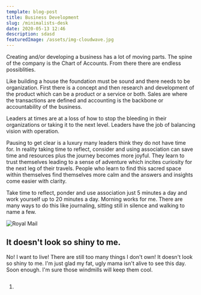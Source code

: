 ```yaml
---
template: blog-post
title: Business Development
slug: /minimalists-desk
date: 2020-05-13 12:46
description: sdasd
featuredImage: /assets/img-cloudwave.jpg
---
```

Creating and/or developing a business has a lot of moving parts. The spine of the company is the Chart of Accounts. From there there are endless possiblities. 

Like building a house the foundation must be sound and there needs to be organization. First there is a concept and then research and development of the product which can be a product or a service or both.  Sales are where the transactions are defined and accounting is the backbone or accountability of the business.

Leaders at times are at a loss of how to stop the bleeding in their organizations or taking it to the next level. Leaders have the job of balancing vision with operation. 

Pausing to get clear is a luxury many leaders think they do not have time for. In reality taking time to reflect, consider and using association can save time and resources plus the journey becomes more joyful. They learn to trust themselves leading to a sense of adventure which incites curiosity for the next leg of their travels. People who learn to find this sacred space within themselves find themselves more calm and the answers and insights come easier with clarity.

Take time to reflect, ponder and use association just 5 minutes a day and work yourself up to 20 minutes a day. Morning works for me. There are many ways to do this like journaling, sitting still in silence and walking to name a few. 

![Royal Mail](/assets/royal-mail-unsplash.jpg "Royal Mail from Unsplash")

## It doesn't look so shiny to me.

No! I want to live! There are still too many things I don't own! It doesn't look so shiny to me. I'm just glad my fat, ugly mama isn't alive to see this day. Soon enough. I'm sure those windmills will keep them cool.

![]()

1.